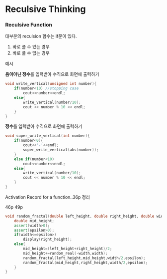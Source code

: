 # Reculsive Thinking

### Reculsive Function
대부분의 reculsion 함수는 if문이 있다.
1. 바로 풀 수 있는 경우
2. 바로 풀 수 없는 경우


예시  

**음이아닌 정수**를 입력받아 수직으로 화면에 출력하기
```cpp
void write_vertical(unsigned int number){
    if(number<10) //stopping case
        cout<<number<<endl;
    else{
        write_vertical(number/10);
        cout << number % 10 << endl;
    }
}
```
**정수**를 입력받아 수직으로 화면에 출력하기
```cpp
void super_write_vertical(int number){
    if(number<0){
        cout<<'-'<<endl;
        super_write_vertical(abs(number));
    }
    else if(number<10)
        cout<<number<<endl;
    else{
        write_vertical(number/10);
        cout << number % 10 << endl;
    }
}
```

Activation Record for a function..36p 정리

46p
49p

```cpp
void random_fractal(double left_height, double right_height, double width, double epsilon){
    double mid_height;
    assert(width>0);
    assert(epsilon>0);
    if(width<=epsilon>)
        display(right_height);
    else{
        mid_height=(left_height+right_height)/2;
        mid_height+=random_real(-width,width);
        random_fractal(left_height,mid_height,width/2,epsilon);
        random_fractal(mid_height,right_height,width/2,epsilon);
    }
}
```